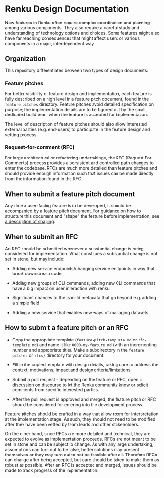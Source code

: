 # Renku Design Documentation

New features in Renku often require complex coordination and planning among
various components. They also require a careful study and understanding of
technology options and choices. Some features might also have far reaching
consequences that might affect users or various components in a major,
interdependent way.

## Organization

This repository differentiates between two types of design documents:

### Feature pitches

For better visibility of feature design and implementation, each feature is
fully described on a high level in a feature pitch document, found in the
`feature pitches` directory. Feature pitches avoid detailed specification on
purpose; the implementation details are to be figured out by the small,
dedicated build team when the feature is accepted for implementation.

The level of description of feature pitches should also allow interested
external parties (e.g. end-users) to participate in the feature design and
vetting process.

### Request-for-comment (RFC)

For large architectural or refactoring undertakings, the RFC (Request For
Comments) process provides a persistent and controlled path changes to enter the
codebase. RFCs are much more detailed than feature pitches and should provide
enough information such that issues can be made directly from the information
found in the RFC.

## When to submit a feature pitch document

Any time a user-facing feature is to be developed, it should be accompanied by a
feature pitch document. For guidance on how to structure this document and
"shape" the feature before implementation, see [a description of
shaping](https://basecamp.com/shapeup/1.1-chapter-02).

## When to submit an RFC

An RFC should be submitted whenever a substantial change is being considered for
implementation. What constitues a substantial change is not set in stone, but
may include:

- Adding new service endpoints/changing service endpoints in way that break
  downstream code

- Adding new groups of CLI commands, adding new CLI commands that have a big
  impact on user interaction with renku

- Significant changes to the json-ld metadata that go beyond e.g. adding a
  simple field

- Adding a new service that enables new ways of managing datasets

## How to submit a feature pitch or an RFC

- Copy the appropriate template (`feature-pitch-template.md` or
  `rfc-template.md`) and name it like `0000-my-feature.md` (with an incrementing
  number and appropriate title). Make a subdirectory in the `feature pitches` or
  `rfcs/` directory for your document.

- Fill in the copied template with design details, taking care to address the
  context, motivations, impact and design criteria/limitations

- Submit a pull request - depending on the feature or RFC, open a discussion on
  discourse to let the Renku community know or solicit comments from specific
  interested parties.

- After the pull request is approved and merged, the feature pitch or RFC should
  be considered for entering into the development process.

Feature pitches should be crafted in a way that allow room for interpretation at
the implementation stage. As such, they should not need to be modified after they
have been vetted by team leads and other stakeholders.

On the other hand, since RFCs are more detailed and technical, they are expected
to evolve as implementation proceeds. RFCs are not meant to be set in stone and
can be subject to change. As with any large undertaking, assumptions can turn
out to be false, better solutions may present themselves or they may turn out to
not be feasible after all. Therefore RFCs can change after being accepted, but
care should be taken to make them as robust as possible. After an RFC is
accepted and merged, issues should be made to track progress of the
implementation.
